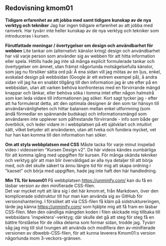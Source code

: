 ---
---
Redovisning kmom01
-------------------

**Tidigare erfarenhet av att jobba med  samt tidigare kunskap av de nya verktyg och tekniker**
Jag har ingen tidigare erfarenhet av att jobba med ramverk. Har tyvärr inte heller
kunskap av de nya verktyg och tekniker som introduceras i kursen.

**Förutfattade meningar / övertygelser om design och användbarhet för webben**
Lite tankar om (alternativt: känslor kring) design och användbarhet har väl varje person
som använder sig av webben för att hitta information eller spela. Hittills hade jag
inte så många explicit formulerade tankar och övertygelser om ämnet, utan främst
någorlunda motsägelsefulla känslor, som jag nu försöker sätta ord på:
Å ena sidan vill jag mötas av en ljus, enkel, avskalad design på webbsidan (Google
är ett extrem exempel på), å andra sidan vill jag ha en snabbt tillgång
till den information jag är ute efter på en webbsidan, utan att varken behöva
konfronteras med en förvirrande mängd knappar och länkar, eller behöva söka i
tomma intet efter någon halmstrå som kan leda vidare till informationen jag söker.
Kort sagt tycker jag - efter att ha formulerat detta, att den optimala designen är
den som tar hänsyn till användarvänligheten och hittar balansen mellan enkel utformning
(som ändå förmedlar en spännande budskap) och informationsmängd som användaren
inte upplever som påfrestande förvirrande - info som både ger överblick,
och leder vidare in i webbplatsen på ett självklart och intuitivt sätt, vilket
betyder att användaren, utan att tveka och fundera mycket, vet hur han kan komma
till den information han söker.  

**Om att styla webbplatsen med CSS**
Måste tacka för varje minut inspelad video i videoserien "Kursen Design v2".
De här videos kändes oumbärliga för att komma igång med uppgiften för kursen.
För många okända tekniker och verktyg gör att man blir överväldigad av alla nya
detaljer till att börja med, och det skulle säkert ta ännu längre tid för mig att skapa
ordning i "kaoset" och börja med uppgiften, hade jag inte haft den här handledning.

**Min TIL för kmom01**
På webbplatsen https://unminify.com/ kan du få en läsbar version av
den minifierade CSS-filen.  
Det var mycket nytt att lära sig i det här kmom:et, från Markdown, över den
komplicerade sidstruktur till hur man kan använda sig av GitHub för versionshantering.
I försöket att via CSS-filen få kläm på sidstruktureringen, lärde jag känna
https://unminify.com/ som hjälpte mig att få fram en läsbar CSS-filen. Men den
oändliga mängden koden i filen skickade mig tillbaka till webbsidans
'inspektera'-verktyg; där skulle det gå att steg för steg få en bättre förståelse för
de olika delarna som formar sidan, trodde jag. Tyvärr såg jag mig till slut tvungen
att använda och modifiera den av-minifierade versionen av dbwebb-CSS-filen, för
att kunna leverera Kmom01:s version någorlunda inom 3-veckors-gränsen.
